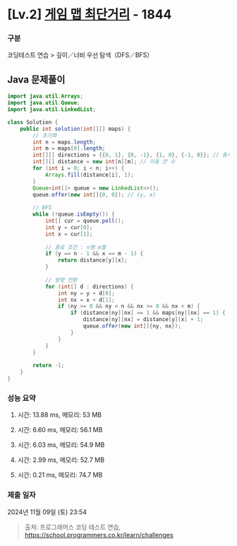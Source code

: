 # [Lv.2] [게임 맵 최단거리](https://school.programmers.co.kr/learn/courses/30/lessons/1844?language=java) - 1844 

### 구분

코딩테스트 연습 > 깊이／너비 우선 탐색（DFS／BFS）

## Java 문제풀이

```java
import java.util.Arrays;
import java.util.Queue;
import java.util.LinkedList;

class Solution {
    public int solution(int[][] maps) {
        // 초기화
        int n = maps.length;
        int m = maps[0].length;
        int[][] directions = {{0, 1}, {0, -1}, {1, 0}, {-1, 0}}; // 동서남북
        int[][] distance = new int[n][m]; // 이동 칸 수
        for (int i = 0; i < n; i++) {
            Arrays.fill(distance[i], 1);
        }
        Queue<int[]> queue = new LinkedList<>();
        queue.offer(new int[]{0, 0}); // (y, x)
        
        // BFS
        while (!queue.isEmpty()) {
            int[] cur = queue.poll();
            int y = cur[0];
            int x = cur[1];
            
            // 종료 조건 : n행 m열
            if (y == n - 1 && x == m - 1) {
                return distance[y][x];
            }
            
            // 방향 전환
            for (int[] d : directions) {
                int ny = y + d[0];
                int nx = x + d[1];
                if (ny >= 0 && ny < n && nx >= 0 && nx < m) {
                    if (distance[ny][nx] == 1 && maps[ny][nx] == 1) {
                        distance[ny][nx] = distance[y][x] + 1;
                        queue.offer(new int[]{ny, nx});
                    }
                }
            }
        }
        
        return -1;
    }
}
```

### 성능 요약

1. 시간: 13.88 ms, 메모리: 53 MB

2. 시간: 6.60 ms, 메모리: 56.1 MB
3. 시간: 6.03 ms, 메모리: 54.9 MB
4. 시간: 2.99 ms, 메모리: 52.7 MB
5. 시간: 0.21 ms, 메모리: 74.7 MB

### 제출 일자

2024년 11월 09일 (토) 23:54

> 출처: 프로그래머스 코딩 테스트 연습, https://school.programmers.co.kr/learn/challenges